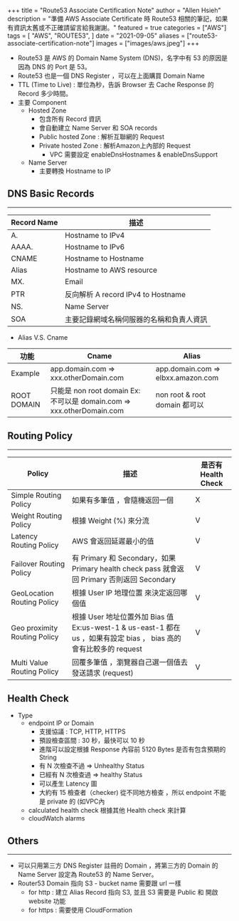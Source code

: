 +++
title = "Route53 Associate Certification Note"
author = "Allen Hsieh"
description = "準備 AWS Associate Certificate 時 Route53 相關的筆記，如果有資訊太舊或不正確請留言給我謝謝。"
featured = true
categories = ["AWS"]
tags = [
    "AWS",
    "ROUTE53",
]
date = "2021-09-05"
aliases = ["route53-associate-certification-note"]
images = ["images/aws.jpeg"]
+++

- Route53 是 AWS 的 Domain Name System (DNS)，名字中有 53 的原因是因為 DNS 的 Port 是 53。
- Route53 也是一個 DNS Register ，可以在上面購買 Domain Name 
- TTL (Time to Live) : 單位為秒，告訴 Browser 去 Cache Response 的 Record 多少時間。
- 主要 Component 
  - Hosted Zone 
    - 包含所有 Record 資訊
    - 會自動建立 Name Server 和 SOA records
    - Public hosted Zone  :  解析互聯網的 Request
    - Private hosted Zone :  解析Amazon上內部的 Request
      -  VPC 需要設定 enableDnsHostnames & enableDnsSupport
  - Name Server
    - 主要轉換 Hostname to IP

## DNS Basic Records
---
| Record Name | 描述                                         |
| ----------- | ---------------------------------------------|
| A.          | Hostname to IPv4                             |
| AAAA.       | Hostname to IPv6                             |
| CNAME       | Hostname to Hostname                         |
| Alias       | Hostname to AWS resource                     |
| MX.         | Email                                        |
| PTR         | 反向解析 A record IPv4 to Hostname           |
| NS.         | Name Server                                  |
| SOA         | 主要記錄網域名稱伺服器的名稱和負責人資訊 |

- Alias V.S. Cname

| 功能       | Cname                                                                |Alias                               |
| -----------|----------------------------------------------------------------------|------------------------------------|
| Example    | app.domain.com => xxx.otherDomain.com                                | app.domain.com => elbxx.amazon.com |
| ROOT DOMAIN| 只能是 non root domain Ex: 不可以是 domain.com => xxx.otherDomain.com| non root & root domain 都可以      |

## Routing Policy 
---

| Policy                       |描述 |是否有 Health Check |
|------------------------------|-----------------------------------------------------------------------------|--------|
| Simple Routing Policy        | 如果有多筆值 ，會隨機返回一個 | X |
| Weight Routing Policy        | 根據 Weight (%) 來分流 |V|
| Latency Routing Policy       | AWS 會返回延遲最小的值 |V| 
| Failover Routing Policy      | 有 Primary 和 Secondary，如果 Primary health check pass 就會返回 Primary 否則返回 Secondary | V|
| GeoLocation Routing Policy   | 根據 User IP 地理位置 來決定返回哪個值 |V|
| Geo proximity Routing Policy | 根據 User 地址位置外加 Bias 值 Ex:us-west-1 & us-east-1 都在 us ，如果有設定 bias ， bias 高的會有比較多的 request | V |
| Multi Value Routing Policy   | 回覆多筆值 ，瀏覽器自己選一個值去發送請求 (request) | V |

## Health Check
- Type
   - endpoint IP or Domain
      - 支援協議 : TCP, HTTP, HTTPS
      - 預設檢查區間 : 30 秒，最快可以 10 秒
      - 進階可以設定根據 Response 內容前 5120 Bytes 是否有包含預期的 String
      - 有 N 次檢查不過 => Unhealthy Status
      - 已經有 N 次檢查過 => healthy Status
      - 可以產生 Latency 圖
      - 大約有 15 檢查者（checker) 從不同地方檢查 ，所以 endpoint 不能是 private 的 (如VPC內
   - calculated health check 根據其他 Health check 來計算
   - cloudWatch alarms

## Others
---
- 可以只用第三方 DNS Register 註冊的 Domain ，將第三方的 Domain 的 Name Server 設定為 Route53 的 Name Server。
- Router53 Domain 指向 S3
      - bucket name 需要跟 url 一樣
  - for http : 建立 Alias Record 指向 S3, 並且 S3 需要是 Public 和 開啟 website 功能
  - for https : 需要使用 CloudFormation

